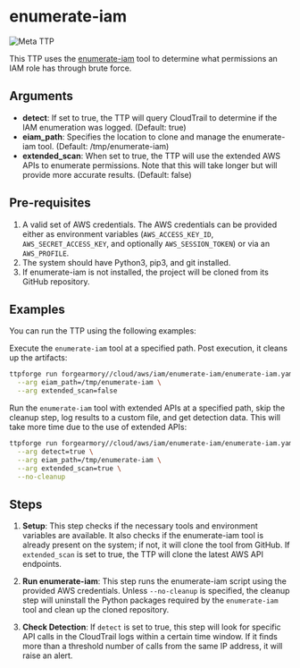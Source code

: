# enumerate-iam

![Meta TTP](https://img.shields.io/badge/Meta_TTP-blue)

This TTP uses the [enumerate-iam](https://github.com/andresriancho/enumerate-iam)
tool to determine what permissions an IAM role has through brute force.

## Arguments

- **detect**: If set to true, the TTP will
  query CloudTrail to determine if the IAM enumeration was logged. (Default: true)
- **eiam_path**: Specifies the location to clone and manage the enumerate-iam
  tool. (Default: /tmp/enumerate-iam)
- **extended_scan**: When set to true, the TTP will use the
  extended AWS APIs to enumerate permissions.
  Note that this will take longer but will provide more accurate results.
  (Default: false)

## Pre-requisites

1. A valid set of AWS credentials. The AWS credentials can be
   provided either as environment variables (`AWS_ACCESS_KEY_ID`,
   `AWS_SECRET_ACCESS_KEY`, and optionally `AWS_SESSION_TOKEN`) or
   via an `AWS_PROFILE`.
1. The system should have Python3, pip3, and git installed.
1. If enumerate-iam is not installed, the project will be cloned from
   its GitHub repository.

## Examples

You can run the TTP using the following examples:

Execute the `enumerate-iam` tool at a specified path. Post execution,
it cleans up the artifacts:

```bash
ttpforge run forgearmory//cloud/aws/iam/enumerate-iam/enumerate-iam.yaml \
  --arg eiam_path=/tmp/enumerate-iam \
  --arg extended_scan=false
```

Run the `enumerate-iam` tool with extended APIs at a specified path,
skip the cleanup step, log results to a custom file, and get detection
data. This will take more time due to the use of extended APIs:

```bash
ttpforge run forgearmory//cloud/aws/iam/enumerate-iam/enumerate-iam.yaml \
  --arg detect=true \
  --arg eiam_path=/tmp/enumerate-iam \
  --arg extended_scan=true \
  --no-cleanup
```

## Steps

1. **Setup**: This step checks if the necessary tools and environment
   variables are available. It also checks if the enumerate-iam tool is
   already present on the system; if not, it will clone the tool from
   GitHub. If `extended_scan` is set to true, the TTP will clone the
   latest AWS API endpoints.

1. **Run enumerate-iam**: This step runs the enumerate-iam script using
   the provided AWS credentials. Unless `--no-cleanup` is specified,
   the cleanup step will uninstall the Python packages required by the
   `enumerate-iam` tool and clean up the cloned repository.

1. **Check Detection**: If `detect` is set to true, this step will look
   for specific API calls in the CloudTrail logs within a certain time
   window. If it finds more than a threshold number of calls from the same IP
   address, it will raise an alert.
